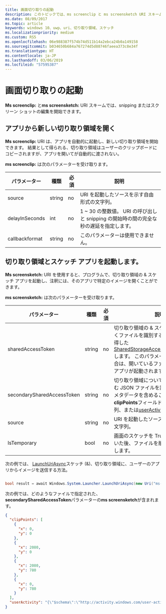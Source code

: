 ```yaml
---
title: 画面切り取りの起動
description: このトピックでは、ms screenclip と ms screensketch URI スキームについて説明します。 アプリは、これらの URI スキームを使用して、切り取り領域の & スケッチのアプリを起動する場合や新しい切り取り領域を開くことができます。
ms.date: 08/09/2017
ms.topic: article
keywords: windows 10、uwp、uri、切り取り領域、スケッチ
ms.localizationpriority: medium
ms.custom: RS5
ms.openlocfilehash: 06e988387f574b74d511b14a2ebca24b0a149158
ms.sourcegitcommit: b034650b684a767274d5d88746faeea373c8e34f
ms.translationtype: HT
ms.contentlocale: ja-JP
ms.lasthandoff: 03/06/2019
ms.locfileid: "57595387"
---
```

# <a name="launch-screen-snipping"></a>画面切り取りの起動

**Ms screenclip:** と**ms screensketch:** URI スキームでは、snipping またはスクリーン ショットの編集を開始できます。

## <a name="open-a-new-snip-from-your-app"></a>アプリから新しい切り取り領域を開く

**Ms screenclip:** URI は、アプリを自動的に起動し、新しい切り取り領域を開始できます。 結果として得られる、切り取り領域はユーザーのクリップボードにコピーされますが、アプリを開いてが自動的に渡されない。

**ms screenclip:** は次のパラメーターを受け取ります。

| パラメーター | 種類 | 必須 | 説明 |
| --- | --- | --- | --- |
| source | string | no | URI を起動したソースを示す自由形式の文字列。 |
| delayInSeconds | int | no | 1 ~ 30 の整数値。 URI の呼び出しと snipping の開始時の間の完全な秒の遅延を指定します。 |
| callbackformat | string | no | このパラメーターは使用できません。 |

## <a name="launching-the-snip--sketch-app"></a>切り取り領域とスケッチ アプリを起動します。

**Ms screensketch:** URI を使用すると、プログラムで、切り取り領域の & スケッチ アプリを起動し、注釈には、そのアプリで特定のイメージを開くことができます。

**ms screensketch:** は次のパラメーターを受け取ります。

| パラメーター | 種類 | 必須 | 説明 |
| --- | --- | --- | --- |
| sharedAccessToken | string | no | 切り取り領域の & スケッチのアプリで開くファイルを識別するトークンです。 取得した[SharedStorageAccessManager.AddFile](https://docs.microsoft.com/uwp/api/windows.applicationmodel.datatransfer.sharedstorageaccessmanager.addfile)します。 このパラメーターを省略した場合は、開いているファイルを使用せず、アプリが起動されます。 |
| secondarySharedAccessToken | string | no | 切り取り領域についてのメタデータを含む JSON ファイルを識別する文字列。 メタデータを含めることができます、 **clipPoints**フィールドに、x、y 座標の配列、または[userActivity](https://docs.microsoft.com/uwp/api/windows.applicationmodel.useractivities.useractivity)します。 |
| source | string | no | URI を起動したソースを示す自由形式の文字列。 |
| IsTemporary | bool | no | 画面のスケッチを True に設定するが開いた後、ファイルを削除しようとするとします。 |

次の例では、 [LaunchUriAsync](https://docs.microsoft.com/uwp/api/Windows.System.Launcher#Windows_System_Launcher_LaunchUriAsync_Windows_Foundation_Uri_)スケッチ (&)、切り取り領域に、ユーザーのアプリからイメージを送信する方法。

```csharp

bool result = await Windows.System.Launcher.LaunchUriAsync(new Uri("ms-screensketch:edit?source=MyApp&isTemporary=false&sharedAccessToken=2C37ADDA-B054-40B5-8B38-11CED1E1A2D"));

```

次の例では、どのようなファイルで指定された、 **secondarySharedAccessToken**パラメーターの**ms screensketch**が含まれます。

```json
{
  "clipPoints": [
    {
      "x": 0,
      "y": 0
    },
    {
      "x": 2080,
      "y": 0
    },
    {
      "x": 2080,
      "y": 780
    },
    {
      "x": 0,
      "y": 780
    }
  ],
  "userActivity": "{\"$schema\":\"http://activity.windows.com/user-activity.json\",\"UserActivity\":\"type\",\"1.0\":\"version\",\"cross-platform-identifiers\":[{\"platform\":\"windows_universal\",\"application\":\"Microsoft.MicrosoftEdge_8wekyb3d8bbwe!MicrosoftEdge\"},{\"platform\":\"host\",\"application\":\"edge.activity.windows.com\"}],\"activationUrl\":\"microsoft-edge:https://support.microsoft.com/en-us/help/13776/windows-use-snipping-tool-to-capture-screenshots\",\"contentUrl\":\"https://support.microsoft.com/en-us/help/13776/windows-use-snipping-tool-to-capture-screenshots\",\"visualElements\":{\"attribution\":{\"iconUrl\":\"https://www.microsoft.com/favicon.ico?v2\",\"alternateText\":\"microsoft.com\"},\"description\":\"https://support.microsoft.com/en-us/help/13776/windows-use-snipping-tool-to-capture-screenshots\",\"backgroundColor\":\"#FF0078D7\",\"displayText\":\"Use snipping tool to capture screenshots - Windows Help\",\"content\":{\"$schema\":\"http://adaptivecards.io/schemas/adaptive-card.json\",\"type\":\"AdaptiveCard\",\"version\":\"1.0\",\"body\":[{\"type\":\"Container\",\"items\":[{\"type\":\"TextBlock\",\"text\":\"Use snipping tool to capture screenshots - Windows Help\",\"weight\":\"bolder\",\"size\":\"large\",\"wrap\":true,\"maxLines\":3},{\"type\":\"TextBlock\",\"text\":\"https://support.microsoft.com/en-us/help/13776/windows-use-snipping-tool-to-capture-screenshots\",\"size\":\"normal\",\"wrap\":true,\"maxLines\":3}]}]}},\"isRoamable\":true,\"appActivityId\":\"https://support.microsoft.com/en-us/help/13776/windows-use-snipping-tool-to-capture-screenshots\"}"
}

```
